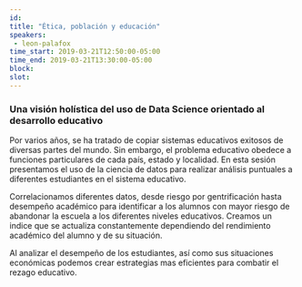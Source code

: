 ```yaml
---
id: 
title: "Ética, población y educación"
speakers:
 - leon-palafox
time_start: 2019-03-21T12:50:00-05:00
time_end: 2019-03-21T13:30:00-05:00
block: 
slot: 
---
```


<h3>Una visión holística del uso de Data Science orientado al desarrollo educativo</h3>
Por varios años, se ha tratado de copiar sistemas educativos exitosos de diversas partes del mundo. Sin embargo, el problema educativo obedece a funciones particulares de cada país, estado y localidad. En esta sesión presentamos el uso de la ciencia de datos para realizar análisis puntuales a diferentes estudiantes en el sistema educativo.

Correlacionamos diferentes datos, desde riesgo por gentrificación hasta desempeño académico para identificar a los alumnos con mayor riesgo de abandonar la escuela a los diferentes niveles educativos. Creamos un indice que se actualiza constantemente dependiendo del rendimiento académico del alumno y de su situación.

Al analizar el desempeño de los estudiantes, así como sus situaciones económicas podemos crear estrategias mas eficientes para combatir el rezago educativo.